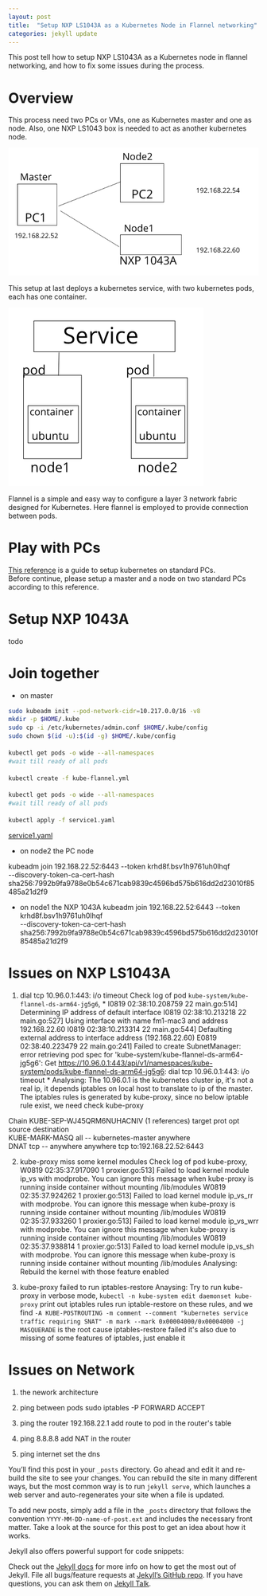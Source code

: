 ```yaml
---
layout: post
title:  "Setup NXP LS1043A as a Kubernetes Node in Flannel networking"
categories: jekyll update
---
```


This post tell how to setup NXP LS1043A as a Kubernetes node in flannel networking, and how to fix some issues during the process.

# Overview

This process need two PCs or VMs, one as Kubernetes master and one as node. Also, one NXP LS1043 box is needed to act as another kubernetes node.

![overview1](/images/nxp1043ask8snode-model.png)

This setup at last deploys a kubernetes service, with two kubernetes pods, each has one container.

![architecture](/images/nxp1043ask8snode-architecture.png)

Flannel is a simple and easy way to configure a layer 3 network fabric designed for Kubernetes.
Here flannel is employed to provide connection between pods.

# Play with PCs
[This reference](https://linuxconfig.org/how-to-install-kubernetes-on-ubuntu-18-04-bionic-beaver-linux) is a guide to setup kubernetes on standard PCs.   
Before continue, please setup a master and a node on two standard PCs according to this reference.

# Setup NXP 1043A
  todo

# Join together

  * on master

```bash
sudo kubeadm init --pod-network-cidr=10.217.0.0/16 -v8
mkdir -p $HOME/.kube
sudo cp -i /etc/kubernetes/admin.conf $HOME/.kube/config
sudo chown $(id -u):$(id -g) $HOME/.kube/config

kubectl get pods -o wide --all-namespaces
#wait till ready of all pods

kubectl create -f kube-flannel.yml

kubectl get pods -o wide --all-namespaces
#wait till ready of all pods

kubectl apply -f service1.yaml
```

[service1.yaml](/inner/service1.html)


  * on node2 the PC node

kubeadm join 192.168.22.52:6443 --token krhd8f.bsv1h9761uh0lhqf \
    --discovery-token-ca-cert-hash sha256:7992b9fa9788e0b54c671cab9839c4596bd575b616dd2d23010f85485a21d2f9

  * on node1 the NXP 1043A
kubeadm join 192.168.22.52:6443 --token krhd8f.bsv1h9761uh0lhqf \
    --discovery-token-ca-cert-hash sha256:7992b9fa9788e0b54c671cab9839c4596bd575b616dd2d23010f85485a21d2f9

# Issues on NXP LS1043A
  1. dial tcp 10.96.0.1:443: i/o timeout
  Check log of pod `kube-system/kube-flannel-ds-arm64-jg5g6`, 
      * 
I0819 02:38:10.208759      22 main.go:514] Determining IP address of default interface
I0819 02:38:10.213218      22 main.go:527] Using interface with name fm1-mac3 and address 192.168.22.60
I0819 02:38:10.213314      22 main.go:544] Defaulting external address to interface address (192.168.22.60)
E0819 02:38:40.223479      22 main.go:241] Failed to create SubnetManager: error retrieving pod spec for 'kube-system/kube-flannel-ds-arm64-jg5g6': Get https://10.96.0.1:443/api/v1/namespaces/kube-system/pods/kube-flannel-ds-arm64-jg5g6: dial tcp 10.96.0.1:443: i/o timeout
      *
  Analysing:
    The 10.96.0.1 is the kubernetes cluster ip, it's not a real ip, it depends iptables on local host to translate to ip of the master.
    The iptables rules is generated by kube-proxy, since no below iptable rule exist, we need check kube-proxy

Chain KUBE-SEP-WJ45QRM6NUHACNIV (1 references)
target     prot opt source               destination         
KUBE-MARK-MASQ  all  --  kubernetes-master    anywhere            
DNAT       tcp  --  anywhere             anywhere             tcp to:192.168.22.52:6443

   2. kube-proxy miss some kernel modules
   Check log of pod kube-proxy, 
W0819 02:35:37.917090       1 proxier.go:513] Failed to load kernel module ip_vs with modprobe. You can ignore this message when kube-proxy is running inside container without mounting /lib/modules
W0819 02:35:37.924262       1 proxier.go:513] Failed to load kernel module ip_vs_rr with modprobe. You can ignore this message when kube-proxy is running inside container without mounting /lib/modules
W0819 02:35:37.933260       1 proxier.go:513] Failed to load kernel module ip_vs_wrr with modprobe. You can ignore this message when kube-proxy is running inside container without mounting /lib/modules
W0819 02:35:37.938814       1 proxier.go:513] Failed to load kernel module ip_vs_sh with modprobe. You can ignore this message when kube-proxy is running inside container without mounting /lib/modules 
   Analysing:
   Rebuild the kernel with those feature enabled

   3. kube-proxy failed to run iptables-restore
   Anaysing:
   Try to run kube-proxy in verbose mode, 
   `kubectl -n kube-system edit daemonset kube-proxy`
   print out iptables rules
   run iptable-restore on these rules, and we find 
`-A KUBE-POSTROUTING -m comment --comment "kubernetes service traffic requiring SNAT" -m mark --mark 0x00004000/0x00004000 -j MASQUERADE`
   is the root cause iptables-restore failed
   it's also due to missing of some features of iptables, just enable it



# Issues on Network
   1. the nework architecture

   2. ping between pods
sudo iptables -P FORWARD ACCEPT

   3. ping the router 192.168.22.1
add route to pod in the router's table

   4. ping 8.8.8.8
add NAT in the router 

   5. ping internet
set the dns




You’ll find this post in your `_posts` directory. Go ahead and edit it and re-build the site to see your changes. You can rebuild the site in many different ways, but the most common way is to run `jekyll serve`, which launches a web server and auto-regenerates your site when a file is updated.

To add new posts, simply add a file in the `_posts` directory that follows the convention `YYYY-MM-DD-name-of-post.ext` and includes the necessary front matter. Take a look at the source for this post to get an idea about how it works.

Jekyll also offers powerful support for code snippets:



Check out the [Jekyll docs][jekyll-docs] for more info on how to get the most out of Jekyll. File all bugs/feature requests at [Jekyll’s GitHub repo][jekyll-gh]. If you have questions, you can ask them on [Jekyll Talk][jekyll-talk].

[jekyll-docs]: https://jekyllrb.com/docs/home
[jekyll-gh]:   https://github.com/jekyll/jekyll
[jekyll-talk]: https://talk.jekyllrb.com/
